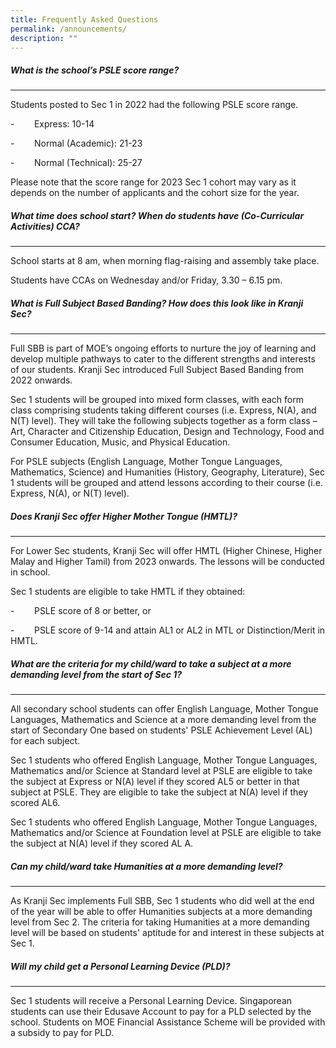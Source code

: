 ```yaml
---
title: Frequently Asked Questions
permalink: /announcements/
description: ""
---
```


##### What is the school’s PSLE score range?
------------------------------------------

Students posted to Sec 1 in 2022 had the following PSLE score range.

\-        Express: 10-14

\-        Normal (Academic): 21-23

\-        Normal (Technical): 25-27

Please note that the score range for 2023 Sec 1 cohort may vary as it depends on the number of applicants and the cohort size for the year. 

##### What time does school start? When do students have (Co-Curricular Activities) CCA? ##### 
------------------------------------------
School starts at 8 am, when morning flag-raising and assembly take place.

Students have CCAs on Wednesday and/or Friday, 3.30 – 6.15 pm.

##### **What is Full Subject Based Banding? How does this look like in Kranji Sec?**
------------------------------------------------------------------------------

Full SBB is part of MOE’s ongoing efforts to nurture the joy of learning and develop multiple pathways to cater to the different strengths and interests of our students. Kranji Sec introduced Full Subject Based Banding from 2022 onwards.

Sec 1 students will be grouped into mixed form classes, with each form class comprising students taking different courses (i.e. Express, N(A), and N(T) level). They will take the following subjects together as a form class – Art, Character and Citizenship Education, Design and Technology, Food and Consumer Education, Music, and Physical Education.

For PSLE subjects (English Language, Mother Tongue Languages, Mathematics, Science) and Humanities (History, Geography, Literature), Sec 1 students will be grouped and attend lessons according to their course (i.e. Express, N(A), or N(T) level).

##### **Does Kranji Sec offer Higher Mother Tongue (HMTL)?**
------------------------------------------------------

For Lower Sec students, Kranji Sec will offer HMTL (Higher Chinese, Higher Malay and Higher Tamil) from 2023 onwards. The lessons will be conducted in school.

Sec 1 students are eligible to take HMTL if they obtained:

\-        PSLE score of 8 or better, or

\-        PSLE score of 9-14 and attain AL1 or AL2 in MTL or Distinction/Merit in HMTL.

##### **What are the criteria for my child/ward to take a subject at a more demanding level from the start of Sec 1?**
----------------------------------------------------------------------------------------------------------------

All secondary school students can offer English Language, Mother Tongue Languages, Mathematics and Science at a more demanding level from the start of Secondary One based on students' PSLE Achievement Level (AL) for each subject.

Sec 1 students who offered English Language, Mother Tongue Languages, Mathematics and/or Science at Standard level at PSLE are eligible to take the subject at Express or N(A) level if they scored AL5 or better in that subject at PSLE. They are eligible to take the subject at N(A) level if they scored AL6.

Sec 1 students who offered English Language, Mother Tongue Languages, Mathematics and/or Science at Foundation level at PSLE are eligible to take the subject at N(A) level if they scored AL A.

##### **Can my child/ward take Humanities at a more demanding level?**
----------------------------------------------------------------

As Kranji Sec implements Full SBB, Sec 1 students who did well at the end of the year will be able to offer Humanities subjects at a more demanding level from Sec 2. The criteria for taking Humanities at a more demanding level will be based on students' aptitude for and interest in these subjects at Sec 1.

##### **Will my child get a Personal Learning Device (PLD)?**
-------------------------------------------------------

Sec 1 students will receive a Personal Learning Device. Singaporean students can use their Edusave Account to pay for a PLD selected by the school. Students on MOE Financial Assistance Scheme will be provided with a subsidy to pay for PLD.